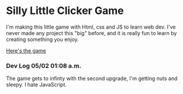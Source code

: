 # Silly Little Clicker Game

I'm making this little game with Html, css and JS to learn web dev. I've never made any project this "big" before,
and it is really fun to learn by creating something you enjoy.

[Here's the game](https://oyudi22.github.io/ClickerGame/)

### Dev Log 05/02 01:08 a.m.
The game gets to infinty with the second upgrade, I'm getting nuts and sleepy. I hate JavaScript.

